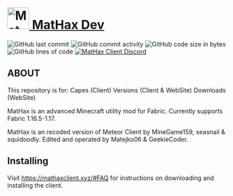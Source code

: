 # <a href="https://mathaxclient.xyz"><img src="https://dev.mathaxclient.xyz/resources/images/icons/icon.png" alt="MatHax" height="50"/> MatHax Dev</a>
<img src="https://img.shields.io/github/last-commit/Matejko06/MatHaxAPI" alt="GitHub last commit"/> <img src="https://img.shields.io/github/commit-activity/w/Matejko06/MatHaxAPI" alt="GitHub commit activity"/> <img src="https://img.shields.io/github/languages/code-size/Matejko06/MatHaxAPI" alt="GitHub code size in bytes"/> <img src="https://tokei.rs/b1/github/Matejko06/MatHaxAPI" alt="GitHub lines of code"/> <a href="https://mathaxclient.xyz/Discord"><img src="https://img.shields.io/discord/823286525402939402?logo=discord" alt="MatHax Client Discord"/></a>

## ABOUT

This repository is for:
Capes (Client)
Versions (Client & WebSite)
Downloads (WebSite)

MatHax is an advanced Minecraft utility mod for Fabric. Currently supports Fabric 1.16.5-1.17.

MatHax is an recoded version of Meteor Client by MineGame159, seasnail & squidoodly.
Edited and operated by Matejko06 & GeekieCoder.

## Installing
Visit https://mathaxclient.xyz/#FAQ for instructions on downloading and installing the client.
